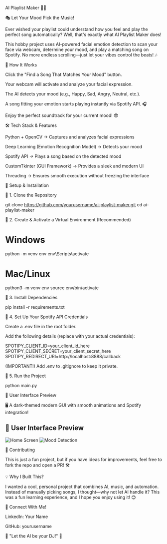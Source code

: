 AI Playlist Maker 🎵🤖

🎭 Let Your Mood Pick the Music!

Ever wished your playlist could understand how you feel and play the perfect song automatically? Well, that's exactly what AI Playlist Maker does!

This hobby project uses AI-powered facial emotion detection to scan your face via webcam, determine your mood, and play a matching song on Spotify. No more endless scrolling—just let your vibes control the beats! 🎶

🚀 How It Works

Click the "Find a Song That Matches Your Mood" button.

Your webcam will activate and analyze your facial expression.

The AI detects your mood (e.g., Happy, Sad, Angry, Neutral, etc.).

A song fitting your emotion starts playing instantly via Spotify API. 🎧

Enjoy the perfect soundtrack for your current mood! 😎

🛠 Tech Stack & Features

Python + OpenCV → Captures and analyzes facial expressions

Deep Learning (Emotion Recognition Model) → Detects your mood

Spotify API → Plays a song based on the detected mood

CustomTkinter (GUI Framework) → Provides a sleek and modern UI

Threading → Ensures smooth execution without freezing the interface

🔧 Setup & Installation

📌 1. Clone the Repository

 git clone https://github.com/yourusername/ai-playlist-maker.git
 cd ai-playlist-maker

📌 2. Create & Activate a Virtual Environment (Recommended)

# Windows
python -m venv env
env\Scripts\activate

# Mac/Linux
python3 -m venv env
source env/bin/activate

📌 3. Install Dependencies

pip install -r requirements.txt

📌 4. Set Up Your Spotify API Credentials

Create a .env file in the root folder.

Add the following details (replace with your actual credentials):

SPOTIPY_CLIENT_ID=your_client_id_here
SPOTIPY_CLIENT_SECRET=your_client_secret_here
SPOTIPY_REDIRECT_URI=http://localhost:8888/callback

(IMPORTANT!) Add .env to .gitignore to keep it private.

📌 5. Run the Project

python main.py

🎨 User Interface Preview

🖥️ A dark-themed modern GUI with smooth animations and Spotify integration!


## 🎨 User Interface Preview

![Home Screen](https://github.com/yourusername/python-projects/blob/main/screenshots/home.png?raw=true)
![Mood Detection](https://github.com/yourusername/python-projects/blob/main/screenshots/mood_detection.png?raw=true)



🤝 Contributing

This is just a fun project, but if you have ideas for improvements, feel free to fork the repo and open a PR! 🛠️

💡 Why I Built This?

I wanted a cool, personal project that combines AI, music, and automation. Instead of manually picking songs, I thought—why not let AI handle it? This was a fun learning experience, and I hope you enjoy using it! 😊

📢 Connect With Me!

LinkedIn: Your Name

GitHub: yourusername

🎵 "Let the AI be your DJ!" 🎵

